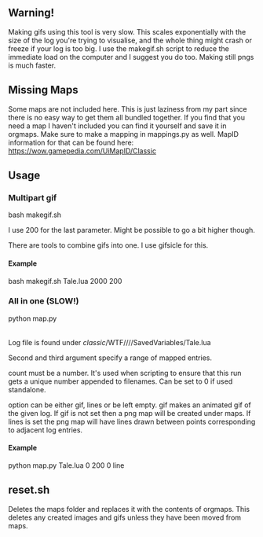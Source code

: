 ## Warning!
Making gifs using this tool is very slow. This scales exponentially with the size of the log you're trying to visualise, and the whole thing might crash or freeze if your log is too big. I use the makegif.sh script to reduce the immediate load on the computer and I suggest you do too. Making still pngs is much faster.

## Missing Maps
Some maps are not included here. This is just laziness from my part since there is no easy way to get them all bundled together. If you find that you need a map I haven't included you can find it yourself and save it in orgmaps. Make sure to make a mapping in mappings.py as well. MapID information for that can be found here: https://wow.gamepedia.com/UiMapID/Classic

## Usage

### Multipart gif
bash makegif.sh <Log file> <Number of entries to map> <Number of entries per gif>

I use 200 for the last parameter. Might be possible to go a bit higher though.

There are tools to combine gifs into one. I use gifsicle for this.

#### Example
bash makegif.sh Tale.lua 2000 200

### All in one (SLOW!)
python map.py <Log file> <number of first entry> <number of last entry> <count> <option>

Log file is found under _classic_/WTF/<Account>/<Realm>/<Character>/SavedVariables/Tale.lua

Second and third argument specify a range of mapped entries.

count must be a number. It's used when scripting to ensure that this run gets a unique number appended to filenames. Can be set to 0 if used standalone.

option can be either gif, lines or be left empty. gif makes an animated gif of the given log. If gif is not set then a png map will be created under maps. If lines is set the png map will have lines drawn between points corresponding to adjacent log entries.

#### Example
python map.py Tale.lua 0 200 0 line

## reset.sh
Deletes the maps folder and replaces it with the contents of orgmaps. This deletes any created images and gifs unless they have been moved from maps.
